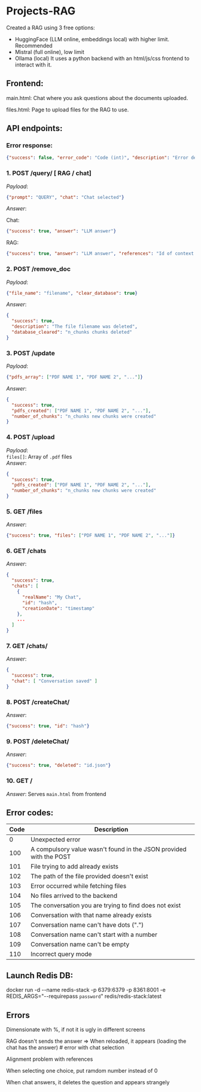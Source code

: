 # Projects-RAG
Created a RAG using 3 free options:
- HuggingFace (LLM online, embeddings local) with higher limit. Recommended
- Mistral (full online), low limit
- Ollama (local)
It uses a python backend with an html/js/css frontend to interact with it.

## Frontend:
main.html: Chat where you ask questions about the documents uploaded.

files.html: Page to upload files for the RAG to use.

## API endpoints:

### Error response:
```json
{"success": false, "error_code": "Code (int)", "description": "Error description"}
```

### 1. POST /query/<queryMode> [ RAG / chat]
*Payload*: 
```json
{"prompt": "QUERY", "chat": "Chat selected"}
```
*Answer*: 

  Chat: 
  ```json
  {"success": true, "answer": "LLM answer"}
  ```
  RAG: 
  ```json
  {"success": true, "answer": "LLM answer", "references": "Id of context peices", "reference_text": "Context pieces text"}
  ```

### 2. POST /remove_doc  
*Payload*:  
```json
{"file_name": "filename", "clear_database": true}
```
*Answer*:  
```json
{
  "success": true,
  "description": "The file filename was deleted",
  "database_cleared": "n_chunks chunks deleted"
}
```

### 3. POST /update  
*Payload*:  
```json
{"pdfs_array": ["PDF NAME 1", "PDF NAME 2", "..."]}
```
*Answer*:  
```json
{
  "success": true,
  "pdfs_created": ["PDF NAME 1", "PDF NAME 2", "..."],
  "number_of_chunks": "n_chunks new chunks were created"
}
```

### 4. POST /upload  
*Payload*:  
`files[]`: Array of `.pdf` files  
*Answer*:  
```json
{
  "success": true,
  "pdfs_created": ["PDF NAME 1", "PDF NAME 2", "..."],
  "number_of_chunks": "n_chunks new chunks were created"
}
```

### 5. GET /files  
*Answer*:  
```json
{"success": true, "files": ["PDF NAME 1", "PDF NAME 2", "..."]}
```

### 6. GET /chats  
*Answer*:  
```json
{
  "success": true,
  "chats": [
    {
      "realName": "My Chat",
      "id": "hash",
      "creationDate": "timestamp"
    },
    ...
  ]
}
```

### 7. GET /chats/<id>  
*Answer*:  
```json
{
  "success": true,
  "chat": [ "Conversation saved" ]
}
```

### 8. POST /createChat/<name>  
*Answer*:  
```json
{"success": true, "id": "hash"}
```

### 9. POST /deleteChat/<name>  
*Answer*:  
```json
{"success": true, "deleted": "id.json"}
```

### 10. GET /  
*Answer*: Serves `main.html` from frontend

## Error codes:

| Code | Description |
|------|-------------|
| 0    | Unexpected error |
| 100  | A compulsory value wasn't found in the JSON provided with the POST |
| 101  | File trying to add already exists |
| 102  | The path of the file provided doesn't exist |
| 103  | Error occurred while fetching files |
| 104  | No files arrived to the backend |
| 105  | The conversation you are trying to find does not exist |
| 106  | Conversation with that name already exists |
| 107  | Conversation name can't have dots (".") |
| 108  | Conversation name can't start with a number |
| 109  | Conversation name can't be empty |
| 110  | Incorrect query mode |

##  Launch Redis DB:
docker run -d --name redis-stack -p 6379:6379 -p 8361:8001 -e REDIS_ARGS="--requirepass `password`" redis/redis-stack:latest



## Errors
Dimensionate with %, if not it is ugly in different screens

RAG doesn't sends the answer => When reloaded, it appears (loading the chat has the answer) # error with chat selection

Alignment problem with references

When selecting one choice, put ramdom number instead of 0

When chat answers, it deletes the question and appears strangely
